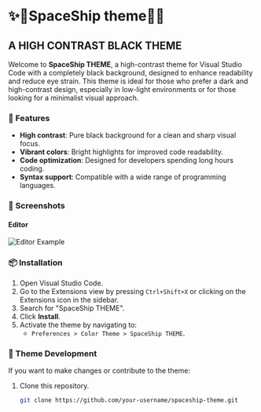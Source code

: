 # **✨🚀SpaceShip theme🚀✨**

## A HIGH CONTRAST BLACK THEME

Welcome to **SpaceShip THEME**, a high-contrast theme for Visual Studio Code with a completely black background, designed to enhance readability and reduce eye strain. This theme is ideal for those who prefer a dark and high-contrast design, especially in low-light environments or for those looking for a minimalist visual approach.

### 🌌 Features

- **High contrast**: Pure black background for a clean and sharp visual focus.
- **Vibrant colors**: Bright highlights for improved code readability.
- **Code optimization**: Designed for developers spending long hours coding.
- **Syntax support**: Compatible with a wide range of programming languages.

### 🌟 Screenshots

#### Editor

![Editor Example]("")

### 📦 Installation

1. Open Visual Studio Code.
2. Go to the Extensions view by pressing `Ctrl+Shift+X` or clicking on the Extensions icon in the sidebar.
3. Search for "SpaceShip THEME".
4. Click **Install**.
5. Activate the theme by navigating to:
   - `Preferences > Color Theme > SpaceShip THEME`.

### 🚧 Theme Development

If you want to make changes or contribute to the theme:

1. Clone this repository.
   ```bash
   git clone https://github.com/your-username/spaceship-theme.git


